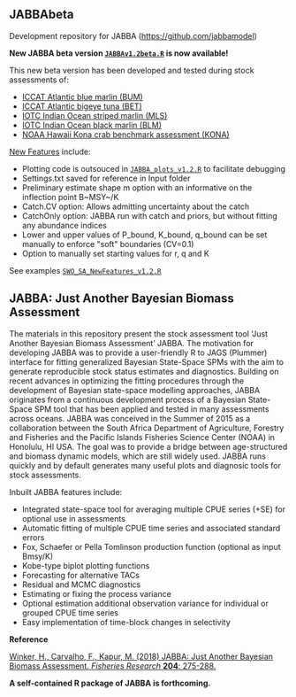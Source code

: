 ## JABBAbeta
Development repository for JABBA (https://github.com/jabbamodel)

<B> New JABBA beta version [`JABBAv1.2beta.R`](https://github.com/Henning-Winker/JABBAbeta/blob/master/SWO_SA_prime_v1.2.R) is now available!</b>

This new beta version has been developed and tested during stock assessments of:
+ [ICCAT Atlantic blue marlin (BUM)](https://www.iccat.int/Documents/Meetings/Docs/2018/REPORTS/2018_BUM_SA_ENG.pdf)
+ [ICCAT Atlantic bigeye tuna (BET)](https://www.iccat.int/Documents/Meetings/Docs/2018/REPORTS/2018_BET_SA_ENG.pdf)
+ [IOTC Indian Ocean striped marlin (MLS)](http://www.iotc.org/documents/WPB/16/16-MLS_JABBA)
+ [IOTC Indian Ocean black marlin (BLM)](http://www.iotc.org/documents/WPB/16/15-BLM_JABBA)
+ [NOAA Hawaii Kona crab benchmark assessment (KONA)](https://www.fisheries.noaa.gov/pacific-islands/population-assessments/western-pacific-stock-assessment-review#2018-kona-crab-in-the-main-hawaiian-islands)

[New Features](https://github.com/Henning-Winker/JABBAbeta/tree/master/V1.2_NewFeatures) include:
+ Plotting code is outsouced in [`JABBA_plots_v1.2.R`](https://github.com/Henning-Winker/JABBAbeta/blob/master/JABBA_plots_v1.2beta.R) to facilitate debugging
+ Settings.txt saved for reference in Input folder
+ Preliminary estimate shape m option with an informative on the inflection point B~MSY~/K 
+ Catch.CV option: Allows admitting uncertainty about the catch
+ CatchOnly option: JABBA run with catch and priors, but without fitting any abundance indices
+ Lower and upper values of P_bound, K_bound, q_bound can be set manually to enforce "soft" boundaries (CV=0.1)     
+ Option to manually set starting values for r, q and K

See examples [`SWO_SA_NewFeatures_v1.2.R`](https://github.com/Henning-Winker/JABBAbeta/blob/master/V1.2_NewFeatures/SWO_SA_NewFeatures_v1.2.R)


## JABBA: Just Another Bayesian Biomass Assessment
The materials in this repository present the stock assessment tool ‘Just Another Bayesian Biomass Assessment’ JABBA. The motivation for developing JABBA was to provide a user-friendly R to JAGS (Plummer) interface for fitting generalized Bayesian State-Space SPMs with the aim to generate reproducible stock status estimates and diagnostics. Building on recent advances in optimizing the fitting procedures through the development of Bayesian state-space modelling approaches, JABBA originates from a continuous development process of a Bayesian State-Space SPM tool that has been applied and tested in many assessments across oceans. JABBA was conceived in the Summer of 2015 as a collaboration between the South Africa Department of Agriculture, Forestry and Fisheries and the Pacific Islands Fisheries Science Center (NOAA) in Honolulu, HI USA. The goal was to provide a bridge between age-structured and biomass dynamic models, which are still widely used. JABBA runs quickly and by default generates many useful plots and diagnosic tools for stock assessments.

Inbuilt JABBA features include:

+ Integrated state-space tool for averaging multiple CPUE series (+SE) for optional use in assessments
+ Automatic fitting of multiple CPUE time series and associated standard errors
+ Fox, Schaefer or Pella Tomlinson production function (optional as input Bmsy/K)
+ Kobe-type biplot plotting functions 
+ Forecasting for alternative TACs 
+ Residual and MCMC diagnostics 
+ Estimating or fixing the process variance
+ Optional estimation additional observation variance for individual or grouped CPUE time series
+ Easy implementation of time-block changes in selectivity

**Reference**

[Winker, H., Carvalho, F., Kapur, M. (2018) <U>JABBA: Just Another Bayesian Biomass Assessment.</U> *Fisheries Research* **204**: 275-288.](https://www.sciencedirect.com/science/article/pii/S0165783618300845)   

<B>A self-contained R package of JABBA is forthcoming.</b>
